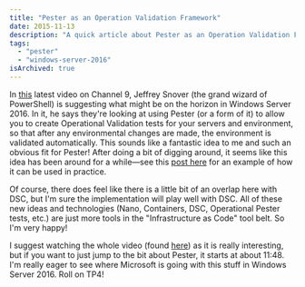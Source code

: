 ```yaml
---
title: "Pester as an Operation Validation Framework"
date: 2015-11-13
description: "A quick article about Pester as an Operation Validation Framework."
tags: 
  - "pester"
  - "windows-server-2016"
isArchived: true
---
```


In [this](https://channel9.msdn.com/Shows/about-it/Episode-003-Jeffrey-on-Nano-Containers-and-the-Modern-App-Platform) latest video on Channel 9, Jeffrey Snover (the grand wizard of PowerShell) is suggesting what might be on the horizon in Windows Server 2016. In it, he says they're looking at using Pester (or a form of it) to allow you to create Operational Validation tests for your servers and environment, so that after any environmental changes are made, the environment is validated automatically. This sounds like a fantastic idea to me and such an obvious fit for Pester! After doing a bit of digging around, it seems like this idea has been around for a while—see this [post here](https://pshirwin.wordpress.com/2015/11/06/pester-script-to-test-dns-configuration/) for an example of how it can be used in practice.

Of course, there does feel like there is a little bit of an overlap here with DSC, but I'm sure the implementation will play well with DSC. All of these new ideas and technologies (Nano, Containers, DSC, Operational Pester tests, etc.) are just more tools in the "Infrastructure as Code" tool belt. So I'm very happy!

I suggest watching the whole video (found [here](https://channel9.msdn.com/Shows/about-it/Episode-003-Jeffrey-on-Nano-Containers-and-the-Modern-App-Platform)) as it is really interesting, but if you want to just jump to the bit about Pester, it starts at about 11:48. I'm really eager to see where Microsoft is going with this stuff in Windows Server 2016. Roll on TP4!
